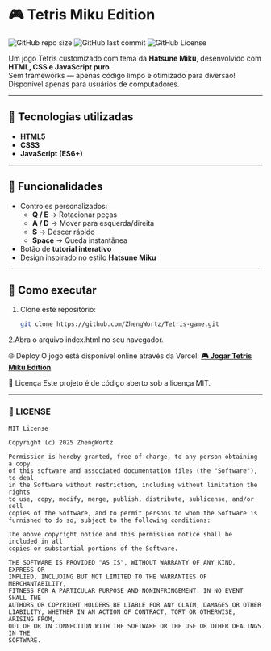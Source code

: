# 🎮 Tetris Miku Edition

![GitHub repo size](https://img.shields.io/github/repo-size/ZhengWortz/Tetris-game?color=brightgreen&style=flat-square)
![GitHub last commit](https://img.shields.io/github/last-commit/ZhengWortz/Tetris-game?color=blue&style=flat-square)
![GitHub License](https://img.shields.io/github/license/ZhengWortz/Tetris-game?color=orange&style=flat-square)

Um jogo Tetris customizado com tema da **Hatsune Miku**, desenvolvido com **HTML, CSS e JavaScript puro**.  
Sem frameworks — apenas código limpo e otimizado para diversão!
Disponível apenas para usuários de computadores.

---

## 🚀 Tecnologias utilizadas
- **HTML5**
- **CSS3**
- **JavaScript (ES6+)**

---

## 🎯 Funcionalidades
- Controles personalizados:
  - **Q / E** → Rotacionar peças
  - **A / D** → Mover para esquerda/direita
  - **S** → Descer rápido
  - **Space** → Queda instantânea
- Botão de **tutorial interativo**
- Design inspirado no estilo **Hatsune Miku**

---

## 📂 Como executar
1. Clone este repositório:
   ```bash
   git clone https://github.com/ZhengWortz/Tetris-game.git

2.Abra o arquivo index.html no seu navegador.



🌐 Deploy
O jogo está disponível online através da Vercel:
[**🎮 Jogar Tetris Miku Edition**](tetris-game-blond.vercel.app)



📜 Licença
Este projeto é de código aberto sob a licença MIT.

---

### **📄 LICENSE**
```text
MIT License

Copyright (c) 2025 ZhengWortz

Permission is hereby granted, free of charge, to any person obtaining a copy
of this software and associated documentation files (the "Software"), to deal
in the Software without restriction, including without limitation the rights
to use, copy, modify, merge, publish, distribute, sublicense, and/or sell
copies of the Software, and to permit persons to whom the Software is
furnished to do so, subject to the following conditions:

The above copyright notice and this permission notice shall be included in all
copies or substantial portions of the Software.

THE SOFTWARE IS PROVIDED "AS IS", WITHOUT WARRANTY OF ANY KIND, EXPRESS OR
IMPLIED, INCLUDING BUT NOT LIMITED TO THE WARRANTIES OF MERCHANTABILITY,
FITNESS FOR A PARTICULAR PURPOSE AND NONINFRINGEMENT. IN NO EVENT SHALL THE
AUTHORS OR COPYRIGHT HOLDERS BE LIABLE FOR ANY CLAIM, DAMAGES OR OTHER
LIABILITY, WHETHER IN AN ACTION OF CONTRACT, TORT OR OTHERWISE, ARISING FROM,
OUT OF OR IN CONNECTION WITH THE SOFTWARE OR THE USE OR OTHER DEALINGS IN THE
SOFTWARE.

